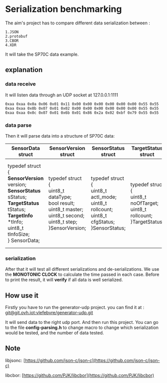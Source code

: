 # Serialization benchmarking

The aim's project has to compare different data serialization between :

    1.JSON
    2.protobuf
    3.CBOR
    4.XDR

It will take the SP70C data example.

## explanation

### data receive

It will listen data through an UDP socket at 127.0.0.1:1111

`0xaa 0xaa 0x0a 0x06 0x01 0x11 0x00 0x00 0x00 0x00 0x00 0x00 0x55 0x55 0xaa 0xaa 0x0b 0x07 0x01 0x02 0x00 0x00 0x00 0x00 0x00 0x00 0x55 0x55 0xaa 0xaa 0x0c 0x07 0x01 0x6b 0x01 0x86 0x2a 0x02 0xbf 0x79 0x55 0x55`

### data parse

Then it will parse data into a structure of SP70C data:

| SensorData struct         | SensorVersion struct | SensorStatus struct | TargetStatus struct | TargetInfo struct |
| ------------------------- |--------------------- | ------------------- | ------------------- | ----------------- |
|typedef struct<br/> {<br/>**SensorVersion** version;<br/>**SensorStatus** sStatus;<br/> **TargetStatus** tStatus; <br/> **TargetInfo** *tInfo; <br/> uint8_t tInfoSize; <br/> } SensorData;|typedef struct<br/>{<br/>uint8_t dataType;<br/>bool result;<br/>uint8_t master;<br/>uint8_t second;<br/>uint8_t step;<br/>}SensorVersion;|typedef struct<br/>{<br/>uint8_t actl_mode;<br/>uint8_t rollcount;<br/>uint8_t cfgStatus;<br/>}SensorStatus;|typedef struct<br/>{<br/>uint8_t noOfTarget;<br/>uint8_t rollcount;<br/>}TargetStatus;|typedef struct<br/>{<br/>uint8_t  index;<br/>float  rcs;<br/>float range;<br/>int16_t  azimuth;<br/>float vrel;<br/>uint8_t  rollCount;<br/>int8_t  SNR;<br/>}TargetInfo;|

### serialization

After that it will test all different serializations and de-serializations. We use the **MONOTONIC CLOCK** to calculate the time passed in each case. Before to print the result, it will **verify** if all data is well serialized.

## How use it

Firstly you have to run the generator-udp project. you can find it at : [git@git.ovh.iot:vlefebvre/generator-udp.git](git@git.ovh.iot:vlefebvre/generator-udp.git)

It will send data to the right udp port.
And then run this project. You can go to the file **config-parsing.h** to change macro to change which serialization would be tested, and the number of data tested.

## Note

libjsonc: [https://github.com/json-c/json-c](https://github.com/json-c/json-c)


libcbor: [https://github.com/PJK/libcbor](https://github.com/PJK/libcbor)
